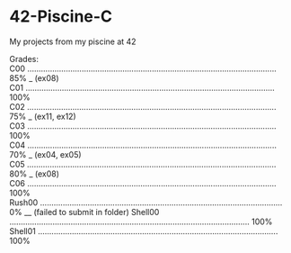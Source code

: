 # 42-Piscine-C
My projects from my piscine at 42

Grades:                                                                                                                            
C00   ..............................................................................................................  85%  _  (ex08)    
C01   ..............................................................................................................  100%    
C02   ..............................................................................................................  75%  _  (ex11, ex12)  
C03   ..............................................................................................................  100%    
C04   ..............................................................................................................  70%  _  (ex04, ex05)   
C05   ..............................................................................................................  80%  _  (ex08)   
C06   ..............................................................................................................  100%    
Rush00   ...........................................................................................................  0%  __  (failed to submit in folder)
Shell00   ..........................................................................................................  100%    
Shell01   ..........................................................................................................  100%
